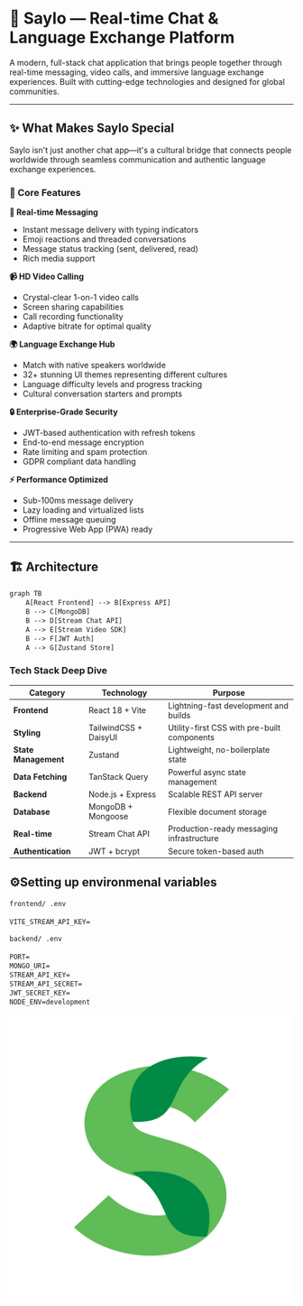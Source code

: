# 💬 Saylo — Real-time Chat & Language Exchange Platform

A modern, full-stack chat application that brings people together through real-time messaging, video calls, and immersive language exchange experiences. Built with cutting-edge technologies and designed for global communities.

---

## ✨ What Makes Saylo Special

Saylo isn't just another chat app—it's a cultural bridge that connects people worldwide through seamless communication and authentic language exchange experiences.

### 🎯 Core Features

**💬 Real-time Messaging**
- Instant message delivery with typing indicators
- Emoji reactions and threaded conversations
- Message status tracking (sent, delivered, read)
- Rich media support

**📹 HD Video Calling**
- Crystal-clear 1-on-1 video calls
- Screen sharing capabilities
- Call recording functionality
- Adaptive bitrate for optimal quality

**🌍 Language Exchange Hub**
- Match with native speakers worldwide
- 32+ stunning UI themes representing different cultures
- Language difficulty levels and progress tracking
- Cultural conversation starters and prompts

**🔒 Enterprise-Grade Security**
- JWT-based authentication with refresh tokens
- End-to-end message encryption
- Rate limiting and spam protection
- GDPR compliant data handling

**⚡ Performance Optimized**
- Sub-100ms message delivery
- Lazy loading and virtualized lists
- Offline message queuing
- Progressive Web App (PWA) ready

---

## 🏗️ Architecture

```
graph TB
    A[React Frontend] --> B[Express API]
    B --> C[MongoDB]
    B --> D[Stream Chat API]
    A --> E[Stream Video SDK]
    B --> F[JWT Auth]
    A --> G[Zustand Store]
```

### Tech Stack Deep Dive

| Category | Technology | Purpose |
|----------|------------|---------|
| **Frontend** | React 18 + Vite | Lightning-fast development and builds |
| **Styling** | TailwindCSS + DaisyUI | Utility-first CSS with pre-built components |
| **State Management** | Zustand | Lightweight, no-boilerplate state |
| **Data Fetching** | TanStack Query | Powerful async state management |
| **Backend** | Node.js + Express | Scalable REST API server |
| **Database** | MongoDB + Mongoose | Flexible document storage |
| **Real-time** | Stream Chat API | Production-ready messaging infrastructure |
| **Authentication** | JWT + bcrypt | Secure token-based auth |



## ⚙️Setting up environmenal variables

```
frontend/ .env

VITE_STREAM_API_KEY=
```


```
backend/ .env

PORT=
MONGO_URI=
STREAM_API_KEY=
STREAM_API_SECRET=
JWT_SECRET_KEY=
NODE_ENV=development
```
![saylo](./frontend/public/saylo.png)
